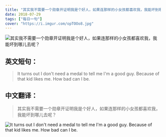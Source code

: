 ```yaml
---
title: "其实我不需要一个勋章开证明我是个好人，如果连那样的小女孩都喜欢我，我能坏到哪儿去呢？"
date: 2018-07-29
tags: ["每日一句"]
cover: "https://i.imgur.com/opTOOo8.jpg"
---
```


![其实我不需要一个勋章开证明我是个好人，如果连那样的小女孩都喜欢我，我能坏到哪儿去呢？](https://i.imgur.com/uFfBKl7.jpg)

## 英文短句：
> It turns out I don't need a medal to tell me I'm a good guy. Because of that kid likes me. How bad can I be.

<!--more-->

## 中文翻译：
> 其实我不需要一个勋章开证明我是个好人，如果连那样的小女孩都喜欢我，我能坏到哪儿去呢？

![It turns out I don't need a medal to tell me I'm a good guy. Because of that kid likes me. How bad can I be.](https://i.imgur.com/cAkZ14u.jpg)

